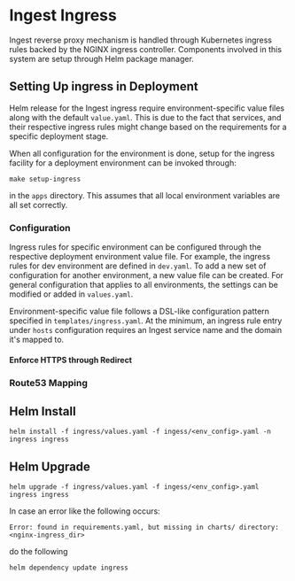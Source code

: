 # Ingest Ingress

Ingest reverse proxy mechanism is handled through Kubernetes ingress rules backed by the NGINX ingress controller. Components involved in this system are setup through Helm package manager.

## Setting Up ingress in Deployment

Helm release for the Ingest ingress require environment-specific value files along with the default `value.yaml`. This is due to the fact that services, and their respective ingress rules might change based on the requirements for a specific deployment stage.

When all configuration for the environment is done, setup for the ingress facility for a deployment environment can be invoked through:

    make setup-ingress

in the `apps` directory. This assumes that all local environment variables are all set correctly.

### Configuration

Ingress rules for specific environment can be configured through the respective deployment environment value file. For example, the ingress rules for dev environment are defined in `dev.yaml`. To add a new set of configuration for another environment, a new value file can be created. For general configuration that applies to all environments, the settings can be modified or added in `values.yaml`.

Environment-specific value file follows a DSL-like configuration pattern specified in `templates/ingress.yaml`. At the minimum, an ingress rule entry under `hosts` configuration requires an Ingest service name and the domain it's mapped to.

#### Enforce HTTPS through Redirect

### Route53 Mapping

## Helm Install

    helm install -f ingress/values.yaml -f ingess/<env_config>.yaml -n ingress ingress

## Helm Upgrade

	helm upgrade -f ingress/values.yaml -f ingess/<env_config>.yaml ingress ingress

In case an error like the following occurs:

    Error: found in requirements.yaml, but missing in charts/ directory: <nginx-ingress_dir>

do the following

    helm dependency update ingress
